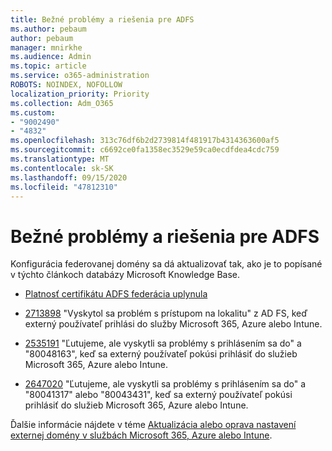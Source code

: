```yaml
---
title: Bežné problémy a riešenia pre ADFS
ms.author: pebaum
author: pebaum
manager: mnirkhe
ms.audience: Admin
ms.topic: article
ms.service: o365-administration
ROBOTS: NOINDEX, NOFOLLOW
localization_priority: Priority
ms.collection: Adm_O365
ms.custom:
- "9002490"
- "4832"
ms.openlocfilehash: 313c76df6b2d2739814f481917b4314363600af5
ms.sourcegitcommit: c6692ce0fa1358ec3529e59ca0ecdfdea4cdc759
ms.translationtype: MT
ms.contentlocale: sk-SK
ms.lasthandoff: 09/15/2020
ms.locfileid: "47812310"
---
```

# <a name="common-issues-and-resolutions-for-adfs"></a>Bežné problémy a riešenia pre ADFS

Konfigurácia federovanej domény sa dá aktualizovať tak, ako je to popísané v týchto článkoch databázy Microsoft Knowledge Base.

- [Platnosť certifikátu ADFS federácia uplynula](adfs-federation-certificate-expiring.md)

- [2713898](https://support.microsoft.com/help/2713898)  "Vyskytol sa problém s prístupom na lokalitu" z AD FS, keď externý používateľ prihlási do služby Microsoft 365, Azure alebo Intune.

- [2535191](https://support.microsoft.com/help/2535191) "Ľutujeme, ale vyskytli sa problémy s prihlásením sa do" a "80048163", keď sa externý používateľ pokúsi prihlásiť do služieb Microsoft 365, Azure alebo Intune.

- [2647020](https://support.microsoft.com/help/2647020)   "Ľutujeme, ale vyskytli sa problémy s prihlásením sa do" a "80041317" alebo "80043431", keď sa externý používateľ pokúsi prihlásiť do služieb Microsoft 365, Azure alebo Intune.

Ďalšie informácie nájdete v téme [Aktualizácia alebo oprava nastavení externej domény v službách Microsoft 365, Azure alebo Intune](https://docs.microsoft.com/office365/troubleshoot/active-directory/update-federated-domain-office-365).

